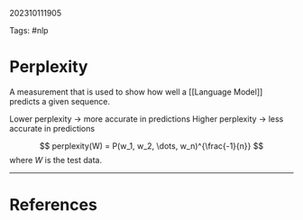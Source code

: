 202310111905

Tags: #nlp

# Perplexity
A measurement that is used to show how well a [[Language Model]] predicts a given sequence.

Lower perplexity $\rightarrow$ more accurate in predictions
Higher perplexity $\rightarrow$ less accurate in predictions

$$
perplexity(W) = P(w_1, w_2, \dots, w_n)^{\frac{-1}{n}}
$$
where $W$ is the test data.

---
# References
